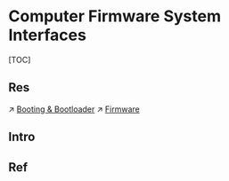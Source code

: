 # Computer Firmware System Interfaces

[TOC]



## Res
↗ [Booting & Bootloader](../../Firmware/🌽%20Booting%20&%20Bootloader/Booting%20&%20Bootloader.md)
↗ [Firmware](../../Firmware/Firmware.md)



## Intro


## Ref

